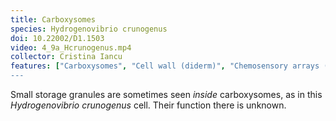 ```yaml
---
title: Carboxysomes
species: Hydrogenovibrio crunogenus 
doi: 10.22002/D1.1503
video: 4_9a_Hcrunogenus.mp4
collector: Cristina Iancu
features: ["Carboxysomes", "Cell wall (diderm)", "Chemosensory arrays (membrane-bound)", Membrane (inner)", "Membrane (outer)", "Ribosomes", "Storage granules", "Unidentified structures"]
---
```


Small storage granules are sometimes seen *inside* carboxysomes, as in this *Hydrogenovibrio crunogenus* cell. Their function there is unknown.

